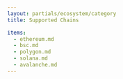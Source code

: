 ```yaml
---
layout: partials/ecosystem/category
title: Supported Chains

items:
  - ethereum.md
  - bsc.md
  - polygon.md
  - solana.md
  - avalanche.md
---
```

